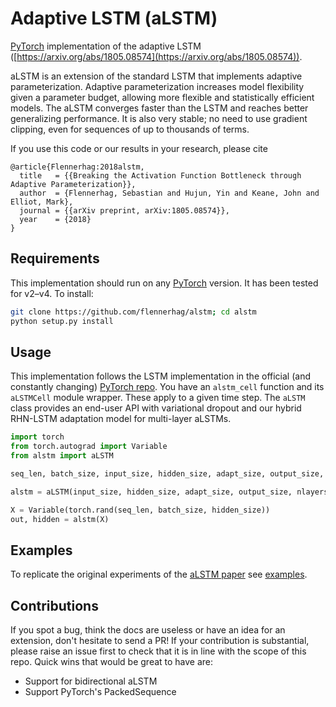 # Adaptive LSTM (aLSTM)

[PyTorch](https://pytorch.org/) implementation of the adaptive LSTM ([https://arxiv.org/abs/1805.08574](https://arxiv.org/abs/1805.08574)). 

aLSTM is an extension of the standard LSTM that implements adaptive parameterization. 
Adaptive parameterization increases model flexibility given a parameter budget, allowing
more flexible and statistically efficient models. The aLSTM converges faster
than the LSTM and reaches better generalizing performance. It is also very stable; no need to
use gradient clipping, even for sequences of up to thousands of terms. 
 
If you use this code or our results in your research, please cite

```
@article{Flennerhag:2018alstm,
  title   = {{Breaking the Activation Function Bottleneck through Adaptive Parameterization}},
  author  = {Flennerhag, Sebastian and Hujun, Yin and Keane, John and Elliot, Mark},
  journal = {{arXiv preprint, arXiv:1805.08574}},
  year    = {2018}
}
```

## Requirements

This implementation should run on any [PyTorch](https://pytorch.org/) version. It has been tested for v2–v4. To install:

```bash
git clone https://github.com/flennerhag/alstm; cd alstm
python setup.py install
```

## Usage

This implementation follows the LSTM implementation in the official (and constantly changing) 
[PyTorch repo](https://github.com/pytorch/pytorch). You have an ``alstm_cell`` function and its ``aLSTMCell``
module wrapper. These apply to a given time step. The ``aLSTM`` class provides an end-user API with 
variational dropout and our hybrid RHN-LSTM adaptation model for multi-layer aLSTMs.  

```python
import torch
from torch.autograd import Variable
from alstm import aLSTM

seq_len, batch_size, input_size, hidden_size, adapt_size, output_size, = 20, 5, 8, 10, 3, 7

alstm = aLSTM(input_size, hidden_size, adapt_size, output_size, nlayers=2)

X = Variable(torch.rand(seq_len, batch_size, hidden_size))
out, hidden = alstm(X) 
``` 

## Examples

To replicate the original experiments of the [aLSTM paper](https://arxiv.org/abs/1805.08574) see 
[examples](https://github.com/flennerhag/alstm/tree/master/examples).

## Contributions

If you spot a bug, think the docs are useless or have an idea for an extension, don't hesitate to send a PR! 
If your contribution is substantial, please raise an issue first to check that it is in line with the 
scope of this repo.  Quick wins that would be great to have are:

- Support for bidirectional aLSTM
- Support PyTorch's PackedSequence
